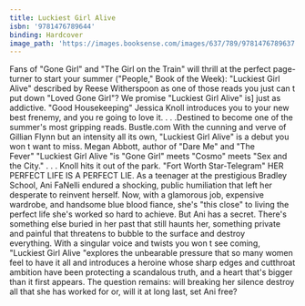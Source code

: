 ```yaml
---
title: Luckiest Girl Alive
isbn: '9781476789644'
binding: Hardcover
image_path: 'https://images.booksense.com/images/637/789/9781476789637.jpg'
---
```



Fans of "Gone Girl" and "The Girl on the Train" will thrill at the perfect page-turner to start your summer ("People," Book of the Week): "Luckiest Girl Alive" described by Reese Witherspoon as one of those reads you just can t put down "Loved Gone Girl"? We promise "Luckiest Girl Alive" is] just as addictive. "Good Housekeeping" Jessica Knoll introduces you to your new best frenemy, and you re going to love it. . . .Destined to become one of the summer's most gripping reads. Bustle.com With the cunning and verve of Gillian Flynn but an intensity all its own, "Luckiest Girl Alive" is a debut you won t want to miss. Megan Abbott, author of "Dare Me" and "The Fever" "Luckiest Girl Alive "is "Gone Girl" meets "Cosmo" meets "Sex and the City." . . . Knoll hits it out of the park. "Fort Worth Star-Telegram" HER PERFECT LIFE IS A PERFECT LIE. As a teenager at the prestigious Bradley School, Ani FaNelli endured a shocking, public humiliation that left her desperate to reinvent herself. Now, with a glamorous job, expensive wardrobe, and handsome blue blood fiance, she's "this close" to living the perfect life she's worked so hard to achieve. But Ani has a secret. There's something else buried in her past that still haunts her, something private and painful that threatens to bubble to the surface and destroy everything. With a singular voice and twists you won t see coming, "Luckiest Girl Alive "explores the unbearable pressure that so many women feel to have it all and introduces a heroine whose sharp edges and cutthroat ambition have been protecting a scandalous truth, and a heart that's bigger than it first appears. The question remains: will breaking her silence destroy all that she has worked for or, will it at long last, set Ani free?